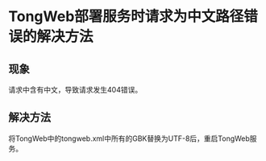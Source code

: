 # TongWeb部署服务时请求为中文路径错误的解决方法

## 现象

请求中含有中文，导致请求发生404错误。



## 解决方法

将TongWeb中的tongweb.xml中所有的GBK替换为UTF-8后，重启TongWeb服务。

